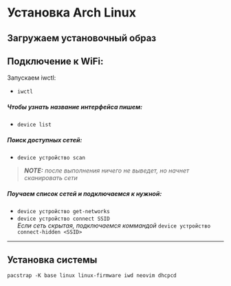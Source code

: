 # Установка Arch Linux
## Загружаем установочный образ
## Подключение к WiFi:
Запускаем iwctl:  
 - `iwctl`
##### Чтобы узнать название интерфейса пишем:
 - `device list`
##### Поиск доступных сетей:
 - `device устройство scan`  
> **_NOTE:_** _после выполнения ничего не выведет, но начнет сканировать сети_
##### Поучаем список сетей и подключаемся к нужной:
 - `device устройство get-networks`
 - `device устройство connect SSID`  
 <i>Если сеть скрытая, подключаемся коммандой </i> `device устройство connect-hidden <SSID>`
 ---

## Установка системы
```
pacstrap -K base linux linux-firmware iwd neovim dhcpcd
```

